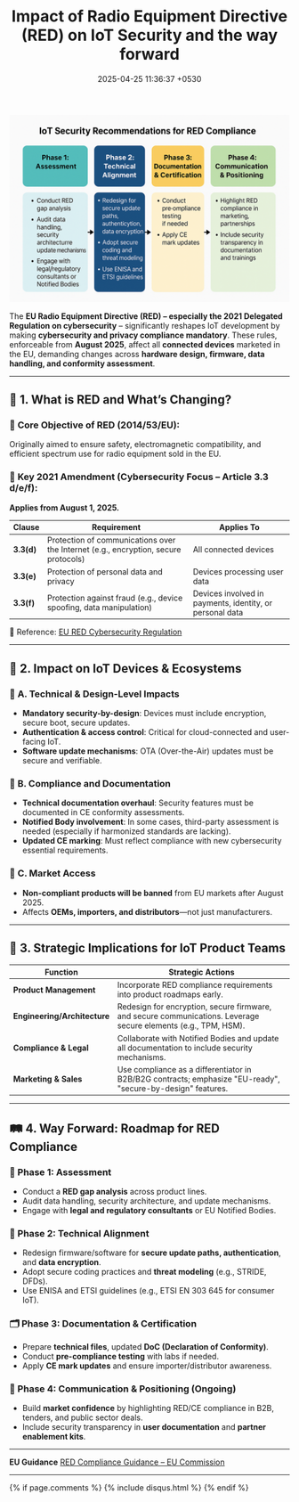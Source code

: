﻿---
layout: post
comments: true
IDENTIFIER: IoT 
title:  "Impact of Radio Equipment Directive (RED) on IoT  Security and the way forward"
description: Radio Equipment Directive (RED) | Generative AI |Red| IoT| Security
date:   2025-04-25 11:36:37 +0530
categories: IoT
---
<img alt='EU Radio Equipment Directive (RED)' src='/assets/RED.png'>

The **EU Radio Equipment Directive (RED) – especially the 2021 Delegated Regulation on cybersecurity** – significantly reshapes IoT development by making **cybersecurity and privacy compliance mandatory**. These rules, enforceable from **August 2025**, affect all **connected devices** marketed in the EU, demanding changes across **hardware design, firmware, data handling, and conformity assessment**.

---

## 📌 **1. What is RED and What’s Changing?**

### 🎯 **Core Objective of RED (2014/53/EU):**
Originally aimed to ensure safety, electromagnetic compatibility, and efficient spectrum use for radio equipment sold in the EU.

### 🔐 **Key 2021 Amendment (Cybersecurity Focus – Article 3.3 d/e/f):**
**Applies from August 1, 2025.**

| Clause | Requirement | Applies To |
|--------|-------------|------------|
| **3.3(d)** | Protection of communications over the Internet (e.g., encryption, secure protocols) | All connected devices |
| **3.3(e)** | Protection of personal data and privacy | Devices processing user data |
| **3.3(f)** | Protection against fraud (e.g., device spoofing, data manipulation) | Devices involved in payments, identity, or personal data |

🔗 Reference: [EU RED Cybersecurity Regulation](https://eur-lex.europa.eu/legal-content/EN/TXT/?uri=CELEX%3A32022R030)

---

## 📡 **2. Impact on IoT Devices & Ecosystems**

### 🔧 **A. Technical & Design-Level Impacts**
- **Mandatory security-by-design**: Devices must include encryption, secure boot, secure updates.
- **Authentication & access control**: Critical for cloud-connected and user-facing IoT.
- **Software update mechanisms**: OTA (Over-the-Air) updates must be secure and verifiable.

### 📝 **B. Compliance and Documentation**
- **Technical documentation overhaul**: Security features must be documented in CE conformity assessments.
- **Notified Body involvement**: In some cases, third-party assessment is needed (especially if harmonized standards are lacking).
- **Updated CE marking**: Must reflect compliance with new cybersecurity essential requirements.

### 🤝 **C. Market Access**
- **Non-compliant products will be banned** from EU markets after August 2025.
- Affects **OEMs, importers, and distributors**—not just manufacturers.

---

## 🚀 **3. Strategic Implications for IoT Product Teams**

| Function | Strategic Actions |
|----------|-------------------|
| **Product Management** | Incorporate RED compliance requirements into product roadmaps early. |
| **Engineering/Architecture** | Redesign for encryption, secure firmware, and secure communications. Leverage secure elements (e.g., TPM, HSM). |
| **Compliance & Legal** | Collaborate with Notified Bodies and update all documentation to include security mechanisms. |
| **Marketing & Sales** | Use compliance as a differentiator in B2B/B2G contracts; emphasize "EU-ready", "secure-by-design" features. |

---

## 🛤️ **4. Way Forward: Roadmap for RED Compliance**

### 🧭 Phase 1: Assessment
- Conduct a **RED gap analysis** across product lines.
- Audit data handling, security architecture, and update mechanisms.
- Engage with **legal and regulatory consultants** or EU Notified Bodies.

### 🔧 Phase 2: Technical Alignment
- Redesign firmware/software for **secure update paths, authentication**, and **data encryption**.
- Adopt secure coding practices and **threat modeling** (e.g., STRIDE, DFDs).
- Use ENISA and ETSI guidelines (e.g., ETSI EN 303 645 for consumer IoT).

### 🗂️ Phase 3: Documentation & Certification
- Prepare **technical files**, updated **DoC (Declaration of Conformity)**.
- Conduct **pre-compliance testing** with labs if needed.
- Apply **CE mark updates** and ensure importer/distributor awareness.

### 📣 Phase 4: Communication & Positioning (Ongoing)
- Build **market confidence** by highlighting RED/CE compliance in B2B, tenders, and public sector deals.
- Include security transparency in **user documentation** and **partner enablement kits**.

---

 **EU Guidance**  [RED Compliance Guidance – EU Commission](https://digital-strategy.ec.europa.eu/en/policies/red-cybersecurity)

---

{% if page.comments %} {% include disqus.html %} {% endif %}
